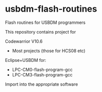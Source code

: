# usbdm-flash-routines
Flash routines for USBDM programmers  

This repository contains project for  

Codewarrior V10.6  
- Most projects (those for HCS08 etc)  

Eclipse+USBDM for:  
- LPC-CM0-flash-program-gcc  
- LPC-CM3-flash-program-gcc  

Import into the appropriate software

